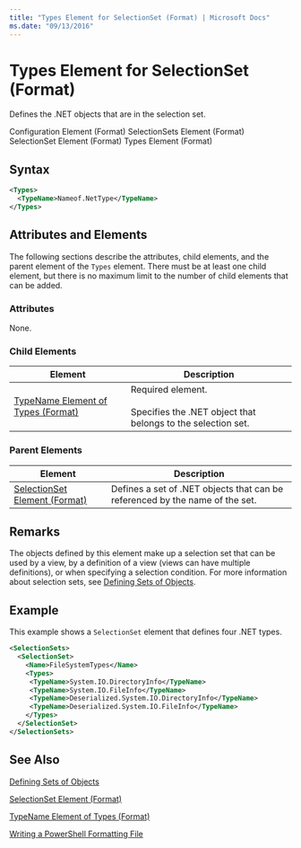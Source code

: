 ```yaml
---
title: "Types Element for SelectionSet (Format) | Microsoft Docs"
ms.date: "09/13/2016"
---
```

# Types Element for SelectionSet (Format)

Defines the .NET objects that are in the selection set.

Configuration Element (Format)
SelectionSets Element (Format)
SelectionSet Element (Format)
Types Element (Format)

## Syntax

```xml
<Types>
  <TypeName>Nameof.NetType</TypeName>
</Types>

```

## Attributes and Elements

The following sections describe the attributes, child elements, and the parent element of the `Types` element. There must be at least one child element, but there is no maximum limit to the number of child elements that can be added.

### Attributes

None.

### Child Elements

|Element|Description|
|-------------|-----------------|
|[TypeName Element of Types (Format)](./typename-element-for-types-format.md)|Required element.<br /><br /> Specifies the .NET object that belongs to the selection set.|

### Parent Elements

|Element|Description|
|-------------|-----------------|
|[SelectionSet Element (Format)](./selectionset-element-format.md)|Defines a set of .NET objects that can be referenced by the name of the set.|

## Remarks

The objects defined by this element make up a selection set that can be used by a view, by a definition of a view (views can have multiple definitions), or when specifying a selection condition.  For more information about selection sets, see [Defining Sets of Objects](./defining-selection-sets.md).

## Example

This example shows a `SelectionSet` element that defines four .NET types.

```xml
<SelectionSets>
  <SelectionSet>
    <Name>FileSystemTypes</Name>
    <Types>
     <TypeName>System.IO.DirectoryInfo</TypeName>
     <TypeName>System.IO.FileInfo</TypeName>
     <TypeName>Deserialized.System.IO.DirectoryInfo</TypeName>
     <TypeName>Deserialized.System.IO.FileInfo</TypeName>
    </Types>
  </SelectionSet>
</SelectionSets>
```

## See Also

[Defining Sets of Objects](./defining-selection-sets.md)

[SelectionSet Element (Format)](./selectionset-element-format.md)

[TypeName Element of Types (Format)](./typename-element-for-types-format.md)

[Writing a PowerShell Formatting File](./writing-a-powershell-formatting-file.md)
